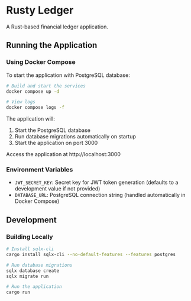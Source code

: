 # Rusty Ledger

A Rust-based financial ledger application.

## Running the Application

### Using Docker Compose

To start the application with PostgreSQL database:

```bash
# Build and start the services
docker compose up -d

# View logs
docker compose logs -f
```

The application will:
1. Start the PostgreSQL database
2. Run database migrations automatically on startup
3. Start the application on port 3000

Access the application at http://localhost:3000

### Environment Variables

- `JWT_SECRET_KEY`: Secret key for JWT token generation (defaults to a development value if not provided)
- `DATABASE_URL`: PostgreSQL connection string (handled automatically in Docker Compose)

## Development

### Building Locally

```bash
# Install sqlx-cli
cargo install sqlx-cli --no-default-features --features postgres

# Run database migrations
sqlx database create
sqlx migrate run

# Run the application
cargo run
``` 
